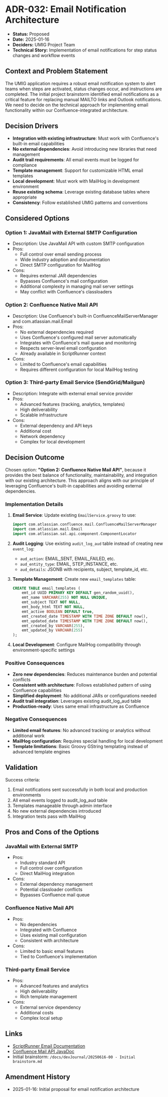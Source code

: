 # ADR-032: Email Notification Architecture

- **Status:** Proposed
- **Date:** 2025-01-16
- **Deciders:** UMIG Project Team
- **Technical Story:** Implementation of email notifications for step status changes and workflow events

## Context and Problem Statement

The UMIG application requires a robust email notification system to alert teams when steps are activated, status changes occur, and instructions are completed. The initial project brainstorm identified email notifications as a critical feature for replacing manual MAILTO links and Outlook notifications. We need to decide on the technical approach for implementing email functionality within our Confluence-integrated architecture.

## Decision Drivers

- **Integration with existing infrastructure**: Must work with Confluence's built-in email capabilities
- **No external dependencies**: Avoid introducing new libraries that need management
- **Audit trail requirements**: All email events must be logged for compliance
- **Template management**: Support for customizable HTML email templates
- **Local development**: Must work with MailHog in development environment
- **Reuse existing schema**: Leverage existing database tables where appropriate
- **Consistency**: Follow established UMIG patterns and conventions

## Considered Options

### Option 1: JavaMail with External SMTP Configuration

- Description: Use JavaMail API with custom SMTP configuration
- Pros:
  - Full control over email sending process
  - Wide industry adoption and documentation
  - Direct SMTP configuration for MailHog
- Cons:
  - Requires external JAR dependencies
  - Bypasses Confluence's mail configuration
  - Additional complexity in managing mail server settings
  - May conflict with Confluence's classloaders

### Option 2: Confluence Native Mail API

- Description: Use Confluence's built-in ConfluenceMailServerManager and com.atlassian.mail.Email
- Pros:
  - No external dependencies required
  - Uses Confluence's configured mail server automatically
  - Integrates with Confluence's mail queue and monitoring
  - Respects server-level email configuration
  - Already available in ScriptRunner context
- Cons:
  - Limited to Confluence's email capabilities
  - Requires different configuration for local MailHog testing

### Option 3: Third-party Email Service (SendGrid/Mailgun)

- Description: Integrate with external email service provider
- Pros:
  - Advanced features (tracking, analytics, templates)
  - High deliverability
  - Scalable infrastructure
- Cons:
  - External dependency and API keys
  - Additional cost
  - Network dependency
  - Complex for local development

## Decision Outcome

Chosen option: **"Option 2: Confluence Native Mail API"**, because it provides the best balance of functionality, maintainability, and integration with our existing architecture. This approach aligns with our principle of leveraging Confluence's built-in capabilities and avoiding external dependencies.

### Implementation Details

1. **Email Service**: Update existing `EmailService.groovy` to use:

   ```groovy
   import com.atlassian.confluence.mail.ConfluenceMailServerManager
   import com.atlassian.mail.Email
   import com.atlassian.sal.api.component.ComponentLocator
   ```

2. **Audit Logging**: Use existing `audit_log_aud` table instead of creating new `event_log`:
   - `aud_action`: EMAIL_SENT, EMAIL_FAILED, etc.
   - `aud_entity_type`: EMAIL, STEP_INSTANCE, etc.
   - `aud_details`: JSONB with recipients, subject, template_id, etc.

3. **Template Management**: Create new `email_templates` table:

   ```sql
   CREATE TABLE email_templates (
       emt_id UUID PRIMARY KEY DEFAULT gen_random_uuid(),
       emt_name VARCHAR(255) NOT NULL UNIQUE,
       emt_subject TEXT NOT NULL,
       emt_body_html TEXT NOT NULL,
       emt_active BOOLEAN DEFAULT true,
       emt_created_date TIMESTAMP WITH TIME ZONE DEFAULT now(),
       emt_updated_date TIMESTAMP WITH TIME ZONE DEFAULT now(),
       emt_created_by VARCHAR(255),
       emt_updated_by VARCHAR(255)
   );
   ```

4. **Local Development**: Configure MailHog compatibility through environment-specific settings

### Positive Consequences

- **Zero new dependencies**: Reduces maintenance burden and potential conflicts
- **Consistent with architecture**: Follows established pattern of using Confluence capabilities
- **Simplified deployment**: No additional JARs or configurations needed
- **Audit trail integration**: Leverages existing audit_log_aud table
- **Production-ready**: Uses same email infrastructure as Confluence

### Negative Consequences

- **Limited email features**: No advanced tracking or analytics without additional work
- **MailHog configuration**: Requires special handling for local development
- **Template limitations**: Basic Groovy GString templating instead of advanced template engines

## Validation

Success criteria:

1. Email notifications sent successfully in both local and production environments
2. All email events logged to audit_log_aud table
3. Templates manageable through admin interface
4. No new external dependencies introduced
5. Integration tests pass with MailHog

## Pros and Cons of the Options

### JavaMail with External SMTP

- Pros:
  - Industry standard API
  - Full control over configuration
  - Direct MailHog integration
- Cons:
  - External dependency management
  - Potential classloader conflicts
  - Bypasses Confluence mail queue

### Confluence Native Mail API

- Pros:
  - No dependencies
  - Integrated with Confluence
  - Uses existing mail configuration
  - Consistent with architecture
- Cons:
  - Limited to basic email features
  - Tied to Confluence's implementation

### Third-party Email Service

- Pros:
  - Advanced features and analytics
  - High deliverability
  - Rich template management
- Cons:
  - External service dependency
  - Additional costs
  - Complex local setup

## Links

- [ScriptRunner Email Documentation](https://docs.adaptavist.com/sr4conf/latest/features/script-examples/send-custom-email)
- [Confluence Mail API JavaDoc](https://docs.atlassian.com/confluence/latest/com/atlassian/confluence/mail/package-summary.html)
- Initial brainstorm: `/docs/devJournal/20250616-00 - Initial brainstorm.md`

## Amendment History

- 2025-01-16: Initial proposal for email notification architecture
